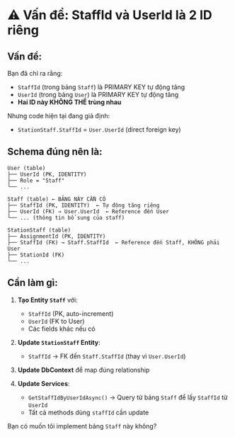 # ⚠️ Vấn đề: StaffId và UserId là 2 ID riêng

## Vấn đề:

Bạn đã chỉ ra rằng:
- `StaffId` (trong bảng `Staff`) là PRIMARY KEY tự động tăng
- `UserId` (trong bảng `User`) là PRIMARY KEY tự động tăng
- **Hai ID này KHÔNG THỂ trùng nhau**

Nhưng code hiện tại đang giả định:
- `StationStaff.StaffId` = `User.UserId` (direct foreign key)

## Schema đúng nên là:

```
User (table)
├── UserId (PK, IDENTITY)
├── Role = "Staff"
└── ...

Staff (table) ← BẢNG NÀY CẦN CÓ
├── StaffId (PK, IDENTITY)  ← Tự động tăng riêng
├── UserId (FK) → User.UserId  ← Reference đến User
└── ... (thông tin bổ sung của staff)

StationStaff (table)
├── AssignmentId (PK, IDENTITY)
├── StaffId (FK) → Staff.StaffId  ← Reference đến Staff, KHÔNG phải User
├── StationId (FK)
└── ...
```

## Cần làm gì:

1. **Tạo Entity `Staff`** với:
   - `StaffId` (PK, auto-increment)
   - `UserId` (FK to User)
   - Các fields khác nếu có

2. **Update `StationStaff` Entity**:
   - `StaffId` → FK đến `Staff.StaffId` (thay vì `User.UserId`)

3. **Update DbContext** để map đúng relationship

4. **Update Services**:
   - `GetStaffIdByUserIdAsync()` → Query từ bảng `Staff` để lấy `StaffId` từ `UserId`
   - Tất cả methods dùng `staffId` cần update

Bạn có muốn tôi implement bảng `Staff` này không?

